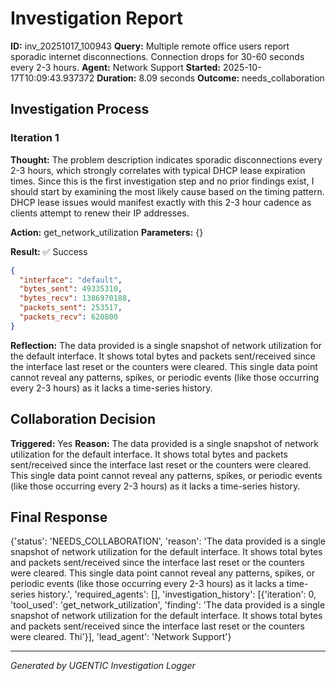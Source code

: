 # Investigation Report

**ID:** inv_20251017_100943
**Query:** Multiple remote office users report sporadic internet disconnections. Connection drops for 30-60 seconds every 2-3 hours.
**Agent:** Network Support
**Started:** 2025-10-17T10:09:43.937372
**Duration:** 8.09 seconds
**Outcome:** needs_collaboration

## Investigation Process

### Iteration 1

**Thought:** The problem description indicates sporadic disconnections every 2-3 hours, which strongly correlates with typical DHCP lease expiration times. Since this is the first investigation step and no prior findings exist, I should start by examining the most likely cause based on the timing pattern. DHCP lease issues would manifest exactly with this 2-3 hour cadence as clients attempt to renew their IP addresses.

**Action:** get_network_utilization
**Parameters:** {}

**Result:** ✅ Success
```json
{
  "interface": "default",
  "bytes_sent": 49335310,
  "bytes_recv": 1386970188,
  "packets_sent": 253517,
  "packets_recv": 620800
}
```

**Reflection:** The data provided is a single snapshot of network utilization for the default interface. It shows total bytes and packets sent/received since the interface last reset or the counters were cleared. This single data point cannot reveal any patterns, spikes, or periodic events (like those occurring every 2-3 hours) as it lacks a time-series history.

## Collaboration Decision

**Triggered:** Yes
**Reason:** The data provided is a single snapshot of network utilization for the default interface. It shows total bytes and packets sent/received since the interface last reset or the counters were cleared. This single data point cannot reveal any patterns, spikes, or periodic events (like those occurring every 2-3 hours) as it lacks a time-series history.

## Final Response

{'status': 'NEEDS_COLLABORATION', 'reason': 'The data provided is a single snapshot of network utilization for the default interface. It shows total bytes and packets sent/received since the interface last reset or the counters were cleared. This single data point cannot reveal any patterns, spikes, or periodic events (like those occurring every 2-3 hours) as it lacks a time-series history.', 'required_agents': [], 'investigation_history': [{'iteration': 0, 'tool_used': 'get_network_utilization', 'finding': 'The data provided is a single snapshot of network utilization for the default interface. It shows total bytes and packets sent/received since the interface last reset or the counters were cleared. Thi'}], 'lead_agent': 'Network Support'}

---
*Generated by UGENTIC Investigation Logger*
